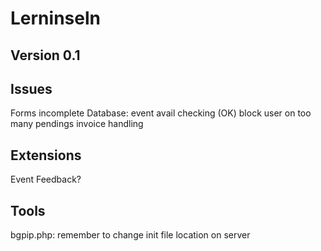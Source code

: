 # Lerninseln
## Version 0.1

## Issues
Forms incomplete
Database: event avail checking (OK)
    block user on too many pendings
    invoice handling    


## Extensions
Event Feedback? 

## Tools
bgpip.php: remember to change init file location on server
